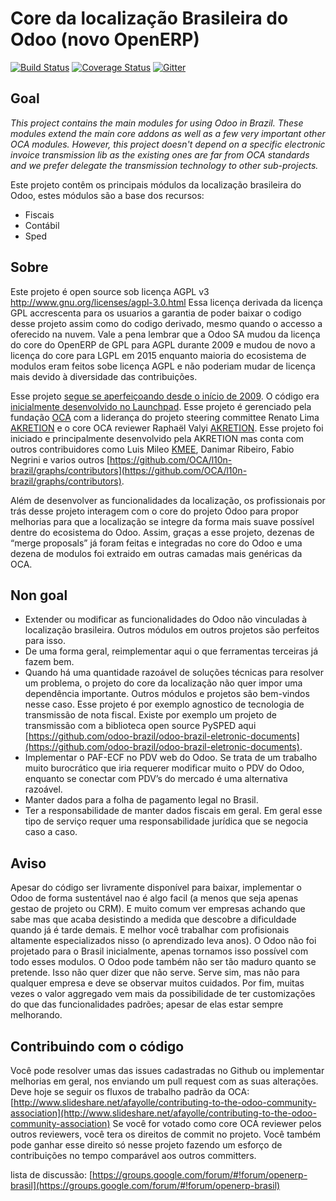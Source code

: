 Core da localização Brasileira do Odoo (novo OpenERP)
=====================================================
 
[![Build Status](https://travis-ci.org/OCA/l10n-brazil.svg?branch=8.0)](https://travis-ci.org/OCA/l10n-brazil)
[![Coverage Status](https://coveralls.io/repos/OCA/l10n-brazil/badge.png?branch=8.0)](https://coveralls.io/r/OCA/l10n-brazil?branch=8.0)
[![Gitter](https://badges.gitter.im/Join%20Chat.svg)](https://gitter.im/odoo-brazil/odoo-brazil?utm_source=badge&utm_medium=badge&utm_campaign=pr-badge&utm_content=body_badge)
 
 
Goal
----
 
*This project contains the main modules for using Odoo in Brazil. These modules extend the main core addons as well as a few very important other OCA modules. However, this project doesn't depend on a specific electronic invoice transmission lib as the existing ones are far from OCA standards and we prefer delegate the transmission technology to other sub-projects.*
 
Este projeto contêm os principais módulos da localização brasileira do Odoo, estes módulos são a base dos recursos:
 
* Fiscais
* Contábil
* Sped
 
Sobre
-----
 
Este projeto é open source sob licença AGPL v3 http://www.gnu.org/licenses/agpl-3.0.html
Essa licença derivada da licença GPL accrescenta para os usuarios a garantia de poder baixar o codigo desse projeto assim como do codigo derivado, mesmo quando o accesso a oferecido na nuvem. Vale a pena lembrar que a Odoo SA mudou da licença do core do OpenERP de GPL para AGPL durante 2009 e mudou de novo a licença do core para LGPL em 2015 enquanto maioria do ecosistema de modulos eram feitos sobe licença AGPL e não poderiam mudar de licença mais devido à diversidade das contribuições.
 
Esse projeto [segue se aperfeiçoando desde o início de 2009](https://github.com/openerpbrasil/l10n_br_core/network). O código era [inicialmente desenvolvido no Launchpad](https://code.launchpad.net/openerp.pt-br-localiz). Esse projeto é gerenciado pela fundação [OCA](https://odoo-community.org/) com a liderança do projeto steering committee Renato Lima [AKRETION](http://www.akretion.com.br) e o core OCA reviewer Raphaël Valyi [AKRETION](http://www.akretion.com.br). Esse projeto foi iniciado e principalmente desenvolvido pela AKRETION mas conta com outros contribuidores como Luis Mileo [KMEE](http://kmee.com.br), Danimar Ribeiro, Fabio Negrini e varios outros [https://github.com/OCA/l10n-brazil/graphs/contributors](https://github.com/OCA/l10n-brazil/graphs/contributors).
 
Além de desenvolver as funcionalidades da localização, os profissionais por trás desse projeto interagem com o core do projeto Odoo para propor melhorias para que a localização se integre da forma mais suave possível dentre do ecosistema do Odoo. Assim, graças a esse projeto, dezenas de “merge proposals” já foram feitas e integradas no core do Odoo e uma dezena de modulos foi extraido em outras camadas mais genéricas da OCA.
 
Non goal
--------
 
* Extender ou modificar as funcionalidades do Odoo não vinculadas à localização brasileira. Outros módulos em outros projetos são perfeitos para isso.
* De uma forma geral, reimplementar aqui o que ferramentas terceiras já fazem bem.
* Quando há uma quantidade razoável de soluções técnicas para resolver um problema, o projeto do core da localização não quer impor uma dependência importante. Outros módulos e projetos são bem-vindos nesse caso. Esse projeto é por exemplo agnostico de tecnologia de transmissão de nota fiscal. Existe por exemplo um projeto de transmissão com a biblioteca open source PySPED aqui [https://github.com/odoo-brazil/odoo-brazil-eletronic-documents](https://github.com/odoo-brazil/odoo-brazil-eletronic-documents).
* Implementar o PAF-ECF no PDV web do Odoo. Se trata de um trabalho muito burocrático que iria requerer modificar muito o PDV do Odoo, enquanto se conectar com PDV’s do mercado é uma alternativa razoável.
* Manter dados para a folha de pagamento legal no Brasil.
* Ter a responsabilidade de manter dados fiscais em geral. Em geral esse tipo de serviço requer uma responsabilidade jurídica que se negocia caso a caso.
 
Aviso
-----
 
Apesar do código ser livramente disponível para baixar, implementar o Odoo de forma sustentável nao é algo facil (a menos que seja apenas gestao de projeto ou CRM). E muito comum ver empresas achando que sabe mas que acaba desistindo a medida que descobre a dificuldade quando já é tarde demais. E melhor você trabalhar com profisionais altamente especializados nisso (o aprendizado leva anos). O Odoo não foi projetado para o Brasil inicialmente, apenas tornamos isso possível com todo esses modulos. O Odoo pode também não ser tão maduro quanto se pretende. Isso não quer dizer que não serve. Serve sim, mas não para qualquer empresa e deve se observar muitos cuidados. Por fim, muitas vezes o valor aggregado vem mais da possibilidade de ter customizações do que das funcionalidades padrões; apesar de elas estar sempre melhorando.
 
Contribuindo com o código
-------------------------
 
Você pode resolver umas das issues cadastradas no Github ou implementar melhorias em geral, nos enviando um pull request com as suas alterações.
Deve hoje se seguir os fluxos de trabalho padrão da OCA: [http://www.slideshare.net/afayolle/contributing-to-the-odoo-community-association](http://www.slideshare.net/afayolle/contributing-to-the-odoo-community-association)
Se você for votado como core OCA reviewer pelos outros reviewers, você tera os direitos de commit no projeto. Você também pode ganhar esse direito só nesse projeto fazendo um esforço de contribuições no tempo comparável aos outros committers.
 
lista de discussão: [https://groups.google.com/forum/#!forum/openerp-brasil](https://groups.google.com/forum/#!forum/openerp-brasil)

